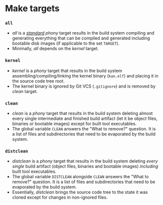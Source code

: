 # Make targets
### `all`
* _all_ is a [_standard_](https://www.gnu.org/software/make/manual/html_node/Standard-Targets.html) _phony_ target results in the build system compiling and generating everything that can be compiled and generated including bootable disk images (if applicable to the set `TARGET`).
* Minimally, _all_ depends on the _kernel_ target.

### `kernel`
* _kernel_ is a _phony_ target that results in the build system assembling/compiling/linking the kernel binary (`kan.elf`) and placing it in the source code tree root.
* The kernel binary is ignored by Git VCS (`.gitignore`) and is removed by _clean_ target.

### `clean`
* _clean_ is a _phony_ target that results in the build system deleting almost every single intermediate and finished build artifact (let it be object files, binaries or bootable images) except for built tool executables.
* The global variable `CLEAN` answers the "What to remove?" question. It is a list of files and subdirectories that need to be evaporated by the build system.

### `distclean`
* _distclean_ is a _phony_ target that results in the build system deleting _every single_ build artifact (object files, binaries and bootable images) _including_ built tool executables.
* The global variable `DISTCLEAN` alongside `CLEAN` answers the "What to remove?" question. It is a list of files and subdirectories that need to be evaporated by the build system.
* Essentially, _distclean_ brings the source code tree to the state it was cloned except for changes in non-ignored files.
